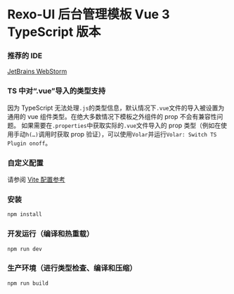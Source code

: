 # Rexo-UI 后台管理模板 Vue 3 TypeScript 版本

### 推荐的 IDE

[JetBrains WebStorm](https://www.jetbrains.com/webstorm/)

### TS 中对“.vue”导入的类型支持

因为 TypeScript 无法处理`.js`的类型信息，默认情况下`.vue`文件的导入被设置为通用的 vue 组件类型。在绝大多数情况下模板之外组件的 prop 不会有兼容性问题。
如果需要在`.properties`中获取实际的`.vue`文件导入的 prop 类型（例如在使用手动`h(…)`调用时获取 prop 验证），可以使用`Volar`并运行`Volar: Switch TS Plugin onoff`。

### 自定义配置

请参阅 [Vite 配置参考](https://vitejs.dev/config/)

### 安装

```sh
npm install
```

### 开发运行（编译和热重载）

```sh
npm run dev
```

### 生产环境（进行类型检查、编译和压缩）

```sh
npm run build
```
